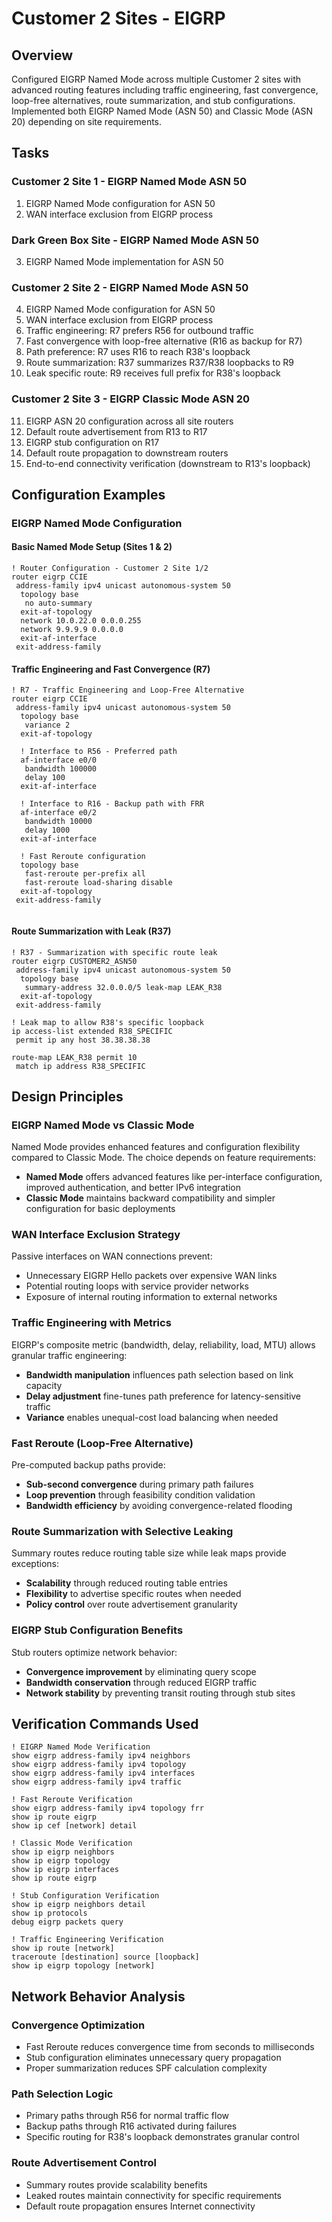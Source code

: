 # Customer 2 Sites - EIGRP

## Overview
Configured EIGRP Named Mode across multiple Customer 2 sites with advanced routing features including traffic engineering, fast convergence, loop-free alternatives, route summarization, and stub configurations. Implemented both EIGRP Named Mode (ASN 50) and Classic Mode (ASN 20) depending on site requirements.

## Tasks

### Customer 2 Site 1 - EIGRP Named Mode ASN 50
1. EIGRP Named Mode configuration for ASN 50
2. WAN interface exclusion from EIGRP process

### Dark Green Box Site - EIGRP Named Mode ASN 50
3. EIGRP Named Mode implementation for ASN 50

### Customer 2 Site 2 - EIGRP Named Mode ASN 50  
4. EIGRP Named Mode configuration for ASN 50
5. WAN interface exclusion from EIGRP process
6. Traffic engineering: R7 prefers R56 for outbound traffic
7. Fast convergence with loop-free alternative (R16 as backup for R7)
8. Path preference: R7 uses R16 to reach R38's loopback
9. Route summarization: R37 summarizes R37/R38 loopbacks to R9
10. Leak specific route: R9 receives full prefix for R38's loopback

### Customer 2 Site 3 - EIGRP Classic Mode ASN 20
11. EIGRP ASN 20 configuration across all site routers
12. Default route advertisement from R13 to R17
13. EIGRP stub configuration on R17
14. Default route propagation to downstream routers
15. End-to-end connectivity verification (downstream to R13's loopback)

## Configuration Examples

### EIGRP Named Mode Configuration

#### Basic Named Mode Setup (Sites 1 & 2)
```cisco
! Router Configuration - Customer 2 Site 1/2
router eigrp CCIE
 address-family ipv4 unicast autonomous-system 50
  topology base
   no auto-summary
  exit-af-topology
  network 10.0.22.0 0.0.0.255
  network 9.9.9.9 0.0.0.0
  exit-af-interface
 exit-address-family
```

#### Traffic Engineering and Fast Convergence (R7)
```cisco
! R7 - Traffic Engineering and Loop-Free Alternative
router eigrp CCIE
 address-family ipv4 unicast autonomous-system 50
  topology base
   variance 2
  exit-af-topology
  
  ! Interface to R56 - Preferred path
  af-interface e0/0
   bandwidth 100000
   delay 100
  exit-af-interface
  
  ! Interface to R16 - Backup path with FRR
  af-interface e0/2 
   bandwidth 10000
   delay 1000
  exit-af-interface
  
  ! Fast Reroute configuration
  topology base
   fast-reroute per-prefix all
   fast-reroute load-sharing disable
  exit-af-topology
 exit-address-family
  
```
#### Route Summarization with Leak (R37)
```cisco
! R37 - Summarization with specific route leak
router eigrp CUSTOMER2_ASN50
 address-family ipv4 unicast autonomous-system 50
  topology base
   summary-address 32.0.0.0/5 leak-map LEAK_R38
  exit-af-topology
 exit-address-family

! Leak map to allow R38's specific loopback
ip access-list extended R38_SPECIFIC
 permit ip any host 38.38.38.38

route-map LEAK_R38 permit 10
 match ip address R38_SPECIFIC
```

## Design Principles

### EIGRP Named Mode vs Classic Mode
Named Mode provides enhanced features and configuration flexibility compared to Classic Mode. The choice depends on feature requirements:
- **Named Mode** offers advanced features like per-interface configuration, improved authentication, and better IPv6 integration
- **Classic Mode** maintains backward compatibility and simpler configuration for basic deployments

### WAN Interface Exclusion Strategy
Passive interfaces on WAN connections prevent:
- Unnecessary EIGRP Hello packets over expensive WAN links
- Potential routing loops with service provider networks
- Exposure of internal routing information to external networks

### Traffic Engineering with Metrics
EIGRP's composite metric (bandwidth, delay, reliability, load, MTU) allows granular traffic engineering:
- **Bandwidth manipulation** influences path selection based on link capacity
- **Delay adjustment** fine-tunes path preference for latency-sensitive traffic
- **Variance** enables unequal-cost load balancing when needed

### Fast Reroute (Loop-Free Alternative)
Pre-computed backup paths provide:
- **Sub-second convergence** during primary path failures
- **Loop prevention** through feasibility condition validation
- **Bandwidth efficiency** by avoiding convergence-related flooding

### Route Summarization with Selective Leaking
Summary routes reduce routing table size while leak maps provide exceptions:
- **Scalability** through reduced routing table entries
- **Flexibility** to advertise specific routes when needed
- **Policy control** over route advertisement granularity

### EIGRP Stub Configuration Benefits
Stub routers optimize network behavior:
- **Convergence improvement** by eliminating query scope
- **Bandwidth conservation** through reduced EIGRP traffic
- **Network stability** by preventing transit routing through stub sites

## Verification Commands Used

```cisco
! EIGRP Named Mode Verification
show eigrp address-family ipv4 neighbors
show eigrp address-family ipv4 topology
show eigrp address-family ipv4 interfaces
show eigrp address-family ipv4 traffic

! Fast Reroute Verification
show eigrp address-family ipv4 topology frr
show ip route eigrp
show ip cef [network] detail

! Classic Mode Verification  
show ip eigrp neighbors
show ip eigrp topology
show ip eigrp interfaces
show ip route eigrp

! Stub Configuration Verification
show ip eigrp neighbors detail
show ip protocols
debug eigrp packets query

! Traffic Engineering Verification
show ip route [network]
traceroute [destination] source [loopback]
show ip eigrp topology [network]
```

## Network Behavior Analysis

### Convergence Optimization
- Fast Reroute reduces convergence time from seconds to milliseconds
- Stub configuration eliminates unnecessary query propagation
- Proper summarization reduces SPF calculation complexity

### Path Selection Logic
- Primary paths through R56 for normal traffic flow
- Backup paths through R16 activated during failures
- Specific routing for R38's loopback demonstrates granular control

### Route Advertisement Control
- Summary routes provide scalability benefits
- Leaked routes maintain connectivity for specific requirements
- Default route propagation ensures Internet connectivity
